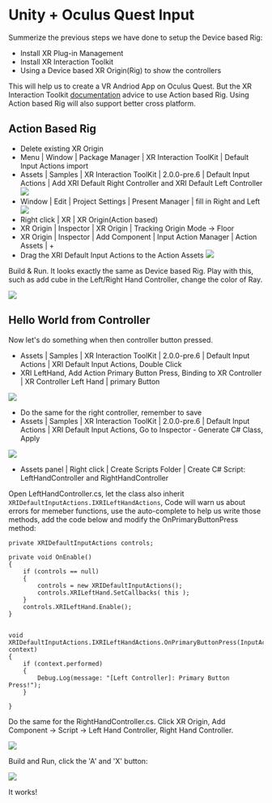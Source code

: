 # Unity + Oculus Quest Input


Summerize the previous steps we have done to setup the Device based Rig:

- Install XR Plug-in Management
- Install XR Interaction Toolkit
- Using a Device based XR Origin(Rig) to show the controllers

This will help us to create a VR Andriod App on Oculus Quest. But the XR Interaction Toolkit [documentation](https://docs.unity3d.com/Packages/com.unity.xr.interaction.toolkit@2.0/manual/index.html#action-based-vs-device-based-behaviors) advice to use Action based Rig. Using Action based Rig will also support better cross platform.


## Action Based Rig


- Delete existing XR Origin 
- Menu | Window | Package Manager | XR Interaction ToolKit | Default Input Actions import
- Assets | Samples | XR Interaction ToolKit | 2.0.0-pre.6 | Default Input Actions | Add XRI Default Right Controller and XRI Default Left Controller 
![](images/action_based_rig_setup_01.png)
- Window | Edit | Project Settings | Present Manager | fill in Right and Left
![](images/action_based_rig_setup_02.png)
- Right click | XR | XR Origin(Action based)
- XR Origin | Inspector | XR Origin | Tracking Origin Mode → Floor
- XR Origin | Inspector | Add Component | Input Action Manager | Action Assets | + 
- Drag the XRI Default Input Actions to the Action Assets
![](images/action_based_rig_setup_03.png)


Build & Run. It looks exactly the same as Device based Rig. Play with this, such as add cube in the Left/Right Hand Controller, change the color of Ray.

![](images/action_based_result.jpg)

## Hello World from Controller

Now let's do something when then controller button pressed.

- Assets | Samples | XR Interaction ToolKit | 2.0.0-pre.6 | Default Input Actions | XRI Default Input Actions, Double Click
- XRI LeftHand, Add Action Primary Button Press, Binding to XR Controller | XR Controller Left Hand | primary Button

![](images/xr_input_toolkit_set_01.png)

- Do the same for the right controller, remember to save
- Assets | Samples | XR Interaction ToolKit | 2.0.0-pre.6 | Default Input Actions | XRI Default Input Actions, Go to Inspector - Generate C# Class, Apply

![](images/xr_input_toolkit_set_02.png)

- Assets panel | Right click | Create Scripts Folder | Create C# Script: LeftHandController and RightHandController

Open LeftHandController.cs, let the class also inherit `XRIDefaultInputActions.IXRILeftHandActions`, Code will warn us about errors for memeber functions, use the auto-complete to help us write those methods, add the code below and modify the OnPrimaryButtonPress method:

```
private XRIDefaultInputActions controls;

private void OnEnable()
{
    if (controls == null)
    {
        controls = new XRIDefaultInputActions();
        controls.XRILeftHand.SetCallbacks( this );
    }
    controls.XRILeftHand.Enable();
}


void XRIDefaultInputActions.IXRILeftHandActions.OnPrimaryButtonPress(InputAction.CallbackContext context)
{
    if (context.performed)
    {
        Debug.Log(message: "[Left Controller]: Primary Button Press!");
    }
    
}
```    

Do the same for the RightHandController.cs. Click XR Origin, Add Component -> Script -> Left Hand Controller, Right Hand Controller.

![](images/xr_input_toolkit_set_03.png)

Build and Run, click the 'A' and 'X' button:

![](images/action_rig_output.png)

It works!












